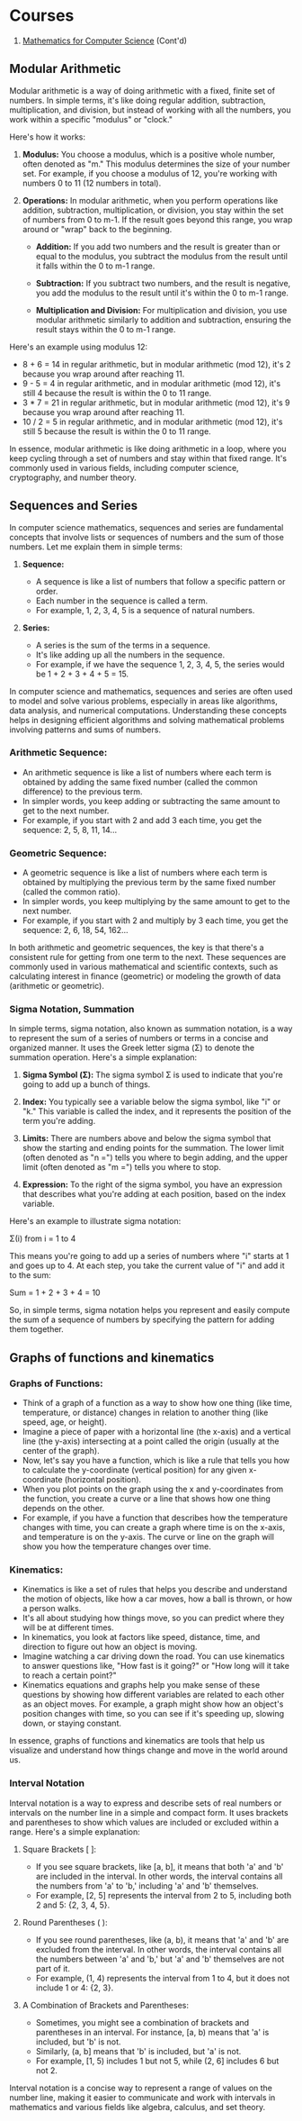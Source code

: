 # Courses
1. [Mathematics for Computer Science](https://www.coursera.org/learn/mathematics-for-computer-science/) (Cont'd)

## Modular Arithmetic
Modular arithmetic is a way of doing arithmetic with a fixed, finite set of numbers. In simple terms, it's like doing regular addition, subtraction, multiplication, and division, but instead of working with all the numbers, you work within a specific "modulus" or "clock."

Here's how it works:

1. **Modulus:** You choose a modulus, which is a positive whole number, often denoted as "m." This modulus determines the size of your number set. For example, if you choose a modulus of 12, you're working with numbers 0 to 11 (12 numbers in total).

2. **Operations:** In modular arithmetic, when you perform operations like addition, subtraction, multiplication, or division, you stay within the set of numbers from 0 to m-1. If the result goes beyond this range, you wrap around or "wrap" back to the beginning. 

   - **Addition:** If you add two numbers and the result is greater than or equal to the modulus, you subtract the modulus from the result until it falls within the 0 to m-1 range.
   
   - **Subtraction:** If you subtract two numbers, and the result is negative, you add the modulus to the result until it's within the 0 to m-1 range.

   - **Multiplication and Division:** For multiplication and division, you use modular arithmetic similarly to addition and subtraction, ensuring the result stays within the 0 to m-1 range.

Here's an example using modulus 12:

- 8 + 6 = 14 in regular arithmetic, but in modular arithmetic (mod 12), it's 2 because you wrap around after reaching 11.
- 9 - 5 = 4 in regular arithmetic, and in modular arithmetic (mod 12), it's still 4 because the result is within the 0 to 11 range.
- 3 * 7 = 21 in regular arithmetic, but in modular arithmetic (mod 12), it's 9 because you wrap around after reaching 11.
- 10 / 2 = 5 in regular arithmetic, and in modular arithmetic (mod 12), it's still 5 because the result is within the 0 to 11 range.

In essence, modular arithmetic is like doing arithmetic in a loop, where you keep cycling through a set of numbers and stay within that fixed range. It's commonly used in various fields, including computer science, cryptography, and number theory.

## Sequences and Series
In computer science mathematics, sequences and series are fundamental concepts that involve lists or sequences of numbers and the sum of those numbers. Let me explain them in simple terms:

1. **Sequence:**
   - A sequence is like a list of numbers that follow a specific pattern or order.
   - Each number in the sequence is called a term.
   - For example, 1, 2, 3, 4, 5 is a sequence of natural numbers.

2. **Series:**
   - A series is the sum of the terms in a sequence.
   - It's like adding up all the numbers in the sequence.
   - For example, if we have the sequence 1, 2, 3, 4, 5, the series would be 1 + 2 + 3 + 4 + 5 = 15.

In computer science and mathematics, sequences and series are often used to model and solve various problems, especially in areas like algorithms, data analysis, and numerical computations. Understanding these concepts helps in designing efficient algorithms and solving mathematical problems involving patterns and sums of numbers.

### Arithmetic Sequence:

- An arithmetic sequence is like a list of numbers where each term is obtained by adding the same fixed number (called the common difference) to the previous term.
- In simpler words, you keep adding or subtracting the same amount to get to the next number.
- For example, if you start with 2 and add 3 each time, you get the sequence: 2, 5, 8, 11, 14...

### Geometric Sequence:

- A geometric sequence is like a list of numbers where each term is obtained by multiplying the previous term by the same fixed number (called the common ratio).
- In simpler words, you keep multiplying by the same amount to get to the next number.
- For example, if you start with 2 and multiply by 3 each time, you get the sequence: 2, 6, 18, 54, 162...

In both arithmetic and geometric sequences, the key is that there's a consistent rule for getting from one term to the next. These sequences are commonly used in various mathematical and scientific contexts, such as calculating interest in finance (geometric) or modeling the growth of data (arithmetic or geometric).

### Sigma Notation, Summation
In simple terms, sigma notation, also known as summation notation, is a way to represent the sum of a series of numbers or terms in a concise and organized manner. It uses the Greek letter sigma (Σ) to denote the summation operation. Here's a simple explanation:

1. **Sigma Symbol (Σ):** The sigma symbol Σ is used to indicate that you're going to add up a bunch of things.

2. **Index:** You typically see a variable below the sigma symbol, like "i" or "k." This variable is called the index, and it represents the position of the term you're adding.

3. **Limits:** There are numbers above and below the sigma symbol that show the starting and ending points for the summation. The lower limit (often denoted as "n =") tells you where to begin adding, and the upper limit (often denoted as "m =") tells you where to stop.

4. **Expression:** To the right of the sigma symbol, you have an expression that describes what you're adding at each position, based on the index variable.

Here's an example to illustrate sigma notation:

Σ(i) from i = 1 to 4

This means you're going to add up a series of numbers where "i" starts at 1 and goes up to 4. At each step, you take the current value of "i" and add it to the sum:

Sum = 1 + 2 + 3 + 4 = 10

So, in simple terms, sigma notation helps you represent and easily compute the sum of a sequence of numbers by specifying the pattern for adding them together.

## Graphs of functions and kinematics

### Graphs of Functions:
   - Think of a graph of a function as a way to show how one thing (like time, temperature, or distance) changes in relation to another thing (like speed, age, or height).
   - Imagine a piece of paper with a horizontal line (the x-axis) and a vertical line (the y-axis) intersecting at a point called the origin (usually at the center of the graph).
   - Now, let's say you have a function, which is like a rule that tells you how to calculate the y-coordinate (vertical position) for any given x-coordinate (horizontal position).
   - When you plot points on the graph using the x and y-coordinates from the function, you create a curve or a line that shows how one thing depends on the other.
   - For example, if you have a function that describes how the temperature changes with time, you can create a graph where time is on the x-axis, and temperature is on the y-axis. The curve or line on the graph will show you how the temperature changes over time.

### Kinematics:
   - Kinematics is like a set of rules that helps you describe and understand the motion of objects, like how a car moves, how a ball is thrown, or how a person walks.
   - It's all about studying how things move, so you can predict where they will be at different times.
   - In kinematics, you look at factors like speed, distance, time, and direction to figure out how an object is moving.
   - Imagine watching a car driving down the road. You can use kinematics to answer questions like, "How fast is it going?" or "How long will it take to reach a certain point?"
   - Kinematics equations and graphs help you make sense of these questions by showing how different variables are related to each other as an object moves. For example, a graph might show how an object's position changes with time, so you can see if it's speeding up, slowing down, or staying constant.

In essence, graphs of functions and kinematics are tools that help us visualize and understand how things change and move in the world around us.

### Interval Notation
Interval notation is a way to express and describe sets of real numbers or intervals on the number line in a simple and compact form. It uses brackets and parentheses to show which values are included or excluded within a range. Here's a simple explanation:

1. Square Brackets [ ]:
   - If you see square brackets, like [a, b], it means that both 'a' and 'b' are included in the interval. In other words, the interval contains all the numbers from 'a' to 'b,' including 'a' and 'b' themselves.
   - For example, [2, 5] represents the interval from 2 to 5, including both 2 and 5: {2, 3, 4, 5}.

2. Round Parentheses ( ):
   - If you see round parentheses, like (a, b), it means that 'a' and 'b' are excluded from the interval. In other words, the interval contains all the numbers between 'a' and 'b,' but 'a' and 'b' themselves are not part of it.
   - For example, (1, 4) represents the interval from 1 to 4, but it does not include 1 or 4: {2, 3}.

3. A Combination of Brackets and Parentheses:
   - Sometimes, you might see a combination of brackets and parentheses in an interval. For instance, [a, b) means that 'a' is included, but 'b' is not.
   - Similarly, (a, b] means that 'b' is included, but 'a' is not.
   - For example, [1, 5) includes 1 but not 5, while (2, 6] includes 6 but not 2.

Interval notation is a concise way to represent a range of values on the number line, making it easier to communicate and work with intervals in mathematics and various fields like algebra, calculus, and set theory.

